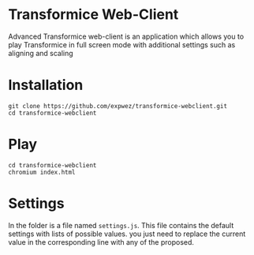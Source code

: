 # Transformice Web-Client
Advanced Transformice web-client is an application which allows you to play Transformice in full screen mode with additional settings such as aligning and scaling

# Installation
```
git clone https://github.com/expwez/transformice-webclient.git
cd transformice-webclient
```

# Play
```
cd transformice-webclient
chromium index.html
```

# Settings
In the folder is a file named `settings.js`. This file contains the default settings with lists of possible values. you just need to replace the current value in the corresponding line with any of the proposed.